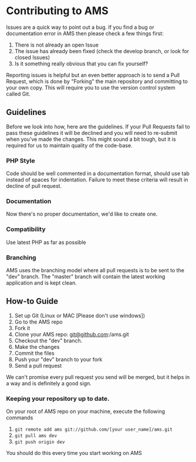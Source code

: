 # Contributing to AMS


Issues are a quick way to point out a bug. If you find a bug or documentation error in AMS then please check a few things first:

1. There is not already an open Issue
2. The issue has already been fixed (check the develop branch, or look for closed Issues)
3. Is it something really obvious that you can fix yourself?

Reporting issues is helpful but an even better approach is to send a Pull Request, which is done by "Forking" the main repository and committing to your own copy. This will require you to use the version control system called Git.

## Guidelines

Before we look into how, here are the guidelines. If your Pull Requests fail
to pass these guidelines it will be declined and you will need to re-submit
when you’ve made the changes. This might sound a bit tough, but it is required
for us to maintain quality of the code-base.

### PHP Style

Code should be well commented in a documentation format, should use tab instead of spaces for indentation. Failure to meet these criteria will result in decline of pull request.

### Documentation

Now there's no proper documentation, we'd like to create one.

### Compatibility

Use latest PHP as far as possible

### Branching

AMS uses the branching model where all pull requests is to be sent to the "dev" branch. The "master" branch will contain the latest working application and is kept clean.


## How-to Guide

1. Set up Git (Linux or MAC [Please don't use windows])
2. Go to the AMS repo
3. Fork it
4. Clone your AMS repo: git@github.com:<your-name>/ams.git
5. Checkout the "dev" branch.
6. Make the changes
7. Commit the files
8. Push your "dev" branch to your fork
9. Send a pull request

We can't promise every pull request you send will be merged, but it helps in a way and is definitely a good sign.

### Keeping your repository up to date.

On your root of AMS repo on your machine, execute the following commands

1. `git remote add ams git://github.com/[your user_name]/ams.git`
2. `git pull ams dev`
3. `git push origin dev`

You should do this every time you start working on AMS